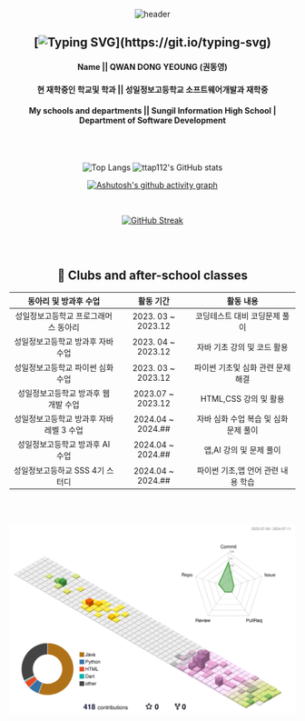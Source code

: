 <div align="center">

![header](https://capsule-render.vercel.app/api?type=waving&color=gradient&height=120&animation=fadeIn&section=footer&text=👨‍🎓👨‍💻&fontAlign=70)


 ## [![Typing SVG](https://readme-typing-svg.demolab.com?font=Workbench&duration=3000&pause=200&center=true&random=false&width=435&lines=Hello+Everyone.;This+is+My+profile.)](https://git.io/typing-svg)
 <h4>Name || QWAN DONG YEOUNG (권동영)</h4>
 <h4> 현 재학중인 학교및 학과 || 성일정보고등학교 소프트웨어개발과 재학중</h4>
 <h4> My schools and departments || Sungil Information High School | Department of Software Development<h4>

<br/> 

##

![Top Langs](https://github-readme-stats.vercel.app/api/top-langs/?username=ttap112&layout=compact)
![ttap112's GitHub stats](https://github-readme-stats.vercel.app/api?username=ttap112&show_icons=true&theme=calm_pink)

[![Ashutosh's github activity graph](https://github-readme-activity-graph.vercel.app/graph?username=ttap112&theme=tokyo-night)](https://github.com/ashutosh00710/github-readme-activity-graph)

<br/>

[![GitHub Streak](https://streak-stats.demolab.com?user=ttap112&theme=cobalt&hide_border=true)](https://git.io/streak-stats)

##

<br/>
 
## 📃  Clubs and after-school classes

| 동아리 및 방과후 수업 | 활동 기간 | 활동 내용 |
|:--------:|:--------:|:--------:|
| 성일정보고등학교 프로그래머스 동아리 | 2023. 03 ~ 2023.12| 코딩테스트 대비 코딩문제 풀이  |
| 성일정보고등학교 방과후 자바 수업 | 2023. 04 ~ 2023.12 | 자바 기초 강의 및 코드 활용  |
| 성일정보고등학교 파이썬 심화 수업 | 2023. 03 ~ 2023.12 | 파이썬 기초및 심화 관련 문제 해결  |
| 성일정보고등학교 방과후 웹 개발 수업 | 2023.07 ~ 2023.12 | HTML,CSS 강의 및 활용|
| 성일정보고등학교 방과후 자바 레벨 3 수업 | 2024.04 ~ 2024.## | 자바 심화 수업 복습 및 심화 문제 풀이 |
| 성일정보고등학교 방과후 AI 수업 | 2024.04 ~ 2024.## | 앱,AI 강의 및 문제 풀이 |
| 성일정보고등하교 SSS 4기 스터디 | 2024.04 ~ 2024.## | 파이썬 기초,앱 언어 관련 내용 학습 |

<br/>

##

![](profile-3d-contrib/profile-season-animate.svg)
</div>

